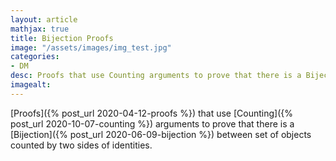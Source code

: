 ```yaml
---
layout: article
mathjax: true
title: Bijection Proofs
image: "/assets/images/img_test.jpg"
categories:
- DM
desc: Proofs that use Counting arguments to prove that there is a Bijection between set of objects counted by two sides of identities. 
imagealt: 
---
```


[Proofs]({% post_url 2020-04-12-proofs %}) that use [Counting]({% post_url 2020-10-07-counting %}) arguments to prove that there is a [Bijection]({% post_url 2020-06-09-bijection %}) between set of objects counted by two sides of identities.